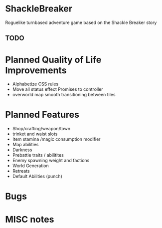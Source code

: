 # ShackleBreaker
Roguelike turnbased adventure game based on the Shackle Breaker story

## TODO


# Planned Quality of Life Improvements
* Alphabetize CSS rules
* Move all status effect Promises to controller
* overworld map smooth transitioning between tiles




# Planned Features
* Shop/crafting/weapon/town
* trinket and waist slots
* Item stamina /magic consumption modifier
* Map abilities
* Darkness
* Prebattle traits / abilitites
* Enemy spawning weight and factions
* World Generation
* Retreats
* Default Abilities (punch)




# Bugs




# MISC notes
